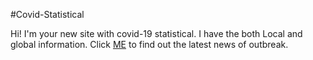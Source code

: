 #Covid-Statistical 

Hi! I'm your new site with covid-19 statistical. I have the both Local and global information. 
Click [ME](https://corona-statistics-df4c4.web.app/) to find out the latest news of outbreak. 
